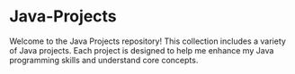 # Java-Projects
Welcome to the Java Projects repository! This collection includes a variety of Java projects. Each project is designed to help me enhance my Java programming skills and understand core concepts.
